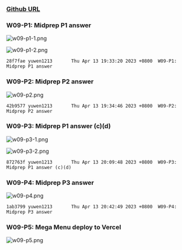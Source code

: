 ### [Github URL](https://github.com/yuwen1213/1112-1N-js-demo-211410740.git)

### W09-P1: Midprep P1 answer

![w09-p1-1.png](https://hlbovfzvhsftjuylmwlc.supabase.co/storage/v1/object/public/demo-40/md_1N_img/w09-p1-1.png)

![w09-p1-2.png](https://hlbovfzvhsftjuylmwlc.supabase.co/storage/v1/object/public/demo-40/md_1N_img/w09-p1-2.png)

```
28f7fae yuwen1213       Thu Apr 13 19:33:20 2023 +0800  W09-P1: Midprep P1 answer
```

### W09-P2: Midprep P2 answer

![w09-p2.png](https://hlbovfzvhsftjuylmwlc.supabase.co/storage/v1/object/public/demo-40/md_1N_img/w09-p2.png)

```
42b9577 yuwen1213       Thu Apr 13 19:34:46 2023 +0800  W09-P2: Midprep P2 answer
```

### W09-P3: Midprep P1 answer (c)(d)

![w09-p3-1.png](https://hlbovfzvhsftjuylmwlc.supabase.co/storage/v1/object/public/demo-40/md_1N_img/w09-p3-1.png)

![w09-p3-2.png](https://hlbovfzvhsftjuylmwlc.supabase.co/storage/v1/object/public/demo-40/md_1N_img/w09-p3-2.png)

```
872763f yuwen1213       Thu Apr 13 20:09:48 2023 +0800  W09-P3: Midprep P1 answer (c)(d)
```

### W09-P4: Midprep P3 answer

![w09-p4.png](https://hlbovfzvhsftjuylmwlc.supabase.co/storage/v1/object/public/demo-40/md_1N_img/w09-p4.png)

```
1ab3799 yuwen1213       Thu Apr 13 20:42:49 2023 +0800  W09-P4: Midprep P3 answer
```

### W09-P5: Mega Menu deploy to Vercel

![w09-p5.png](https://hlbovfzvhsftjuylmwlc.supabase.co/storage/v1/object/public/demo-40/md_1N_img/w09-p5.png)

```

```
